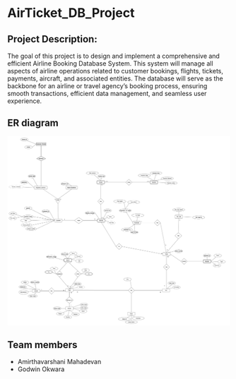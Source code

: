 # AirTicket_DB_Project

## Project Description:

The goal of this project is to design and implement a comprehensive and efficient Airline Booking Database System. This system will manage all aspects of airline operations related to customer bookings, flights, tickets, payments, aircraft, and associated entities. The database will serve as the backbone for an airline or travel agency’s booking process, ensuring smooth transactions, efficient data management, and seamless user experience.

## ER diagram
![ER Diagram](Images/ERD.drawio.png)

## Team members
- Amirthavarshani Mahadevan
- Godwin Okwara